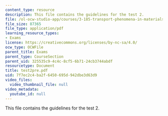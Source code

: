 ```yaml
---
content_type: resource
description: This file contains the guidelines for the test 2.
file: /ol-ocw-studio-app/courses/3-185-transport-phenomena-in-materials-engineering-fall-2003/7f7ec2c4ba2f6450695d942dbe3d63d9_test2pre.pdf
file_size: 87365
file_type: application/pdf
learning_resource_types:
- Exams
license: https://creativecommons.org/licenses/by-nc-sa/4.0/
ocw_type: OCWFile
parent_title: Exams
parent_type: CourseSection
parent_uid: 325535c9-4c4c-8cf5-6b71-24cb3744abdf
resourcetype: Document
title: test2pre.pdf
uid: 7f7ec2c4-ba2f-6450-695d-942dbe3d63d9
video_files:
  video_thumbnail_file: null
video_metadata:
  youtube_id: null
---
```

This file contains the guidelines for the test 2.